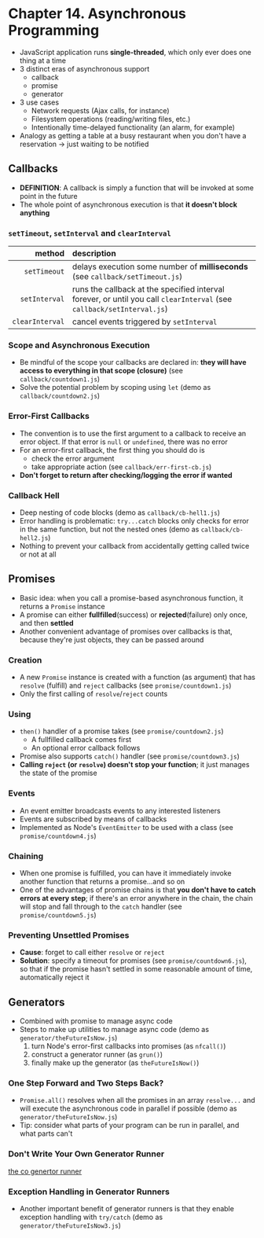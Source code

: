 # Chapter 14. Asynchronous Programming

- JavaScript application runs **single-threaded**, which only ever does one thing at a time
- 3 distinct eras of asynchronous support
  - callback
  - promise
  - generator
- 3 use cases
  - Network requests (Ajax calls, for instance)
  - Filesystem operations (reading/writing files, etc.)
  - Intentionally time-delayed functionality (an alarm, for example)
- Analogy as getting a table at a busy restaurant when you don't have a reservation -> just waiting to be notified

## Callbacks

- **DEFINITION**: A callback is simply a function that will be invoked at some point in the future
- The whole point of asynchronous execution is that **it doesn't block anything**

### `setTimeout`, `setInterval` and `clearInterval`

|          method | description                                                                                                            |
| --------------: | :--------------------------------------------------------------------------------------------------------------------- |
|    `setTimeout` | delays execution some number of **milliseconds** (see `callback/setTimeout.js`)                                        |
|   `setInterval` | runs the callback at the specified interval forever, or until you call `clearInterval` (see `callback/setInterval.js`) |
| `clearInterval` | cancel events triggered by `setInterval`                                                                               |

### Scope and Asynchronous Execution

- Be mindful of the scope your callbacks are declared in: **they will have access to everything in that scope (closure)** (see `callback/countdown1.js`)
- Solve the potential problem by scoping using `let` (demo as `callback/countdown2.js`)

### Error-First Callbacks

- The convention is to use the first argument to a callback to receive an error object. If that error is `null` or `undefined`, there was no error
- For an error-first callback, the first thing you should do is
  - check the error argument
  - take appropriate action (see `callback/err-first-cb.js`)
- **Don't forget to return after checking/logging the error if wanted**

### Callback Hell

- Deep nesting of code blocks (demo as `callback/cb-hell1.js`)
- Error handling is problematic: `try...catch` blocks only checks for error in the same function, but not the nested ones (demo as `callback/cb-hell2.js`)
- Nothing to prevent your callback from accidentally getting called twice or not at all

## Promises

- Basic idea: when you call a promise-based asynchronous function, it returns a `Promise` instance
- A promise can either **fullfilled**(success) or **rejected**(failure) only once, and then **settled**
- Another convenient advantage of promises over callbacks is that, because they're just objects, they can be passed around

### Creation

- A new `Promise` instance is created with a function (as argument) that has `resolve` (fulfill) and `reject` callbacks (see `promise/countdown1.js`)
- Only the first calling of `resolve`/`reject` counts

### Using

- `then()` handler of a promise takes (see `promise/countdown2.js`)
  - A fullfilled callback comes first
  - An optional error callback follows
- Promise also supports `catch()` handler (see `promise/countdown3.js`)
- **Calling `reject` (or `resolve`) doesn't stop your function**; it just manages the state of the promise

### Events

- An event emitter broadcasts events to any interested listeners
- Events are subscribed by means of callbacks
- Implemented as Node's `EventEmitter` to be used with a class (see `promise/countdown4.js`)

### Chaining

- When one promise is fulfilled, you can have it immediately invoke another function that returns a promise...and so on
- One of the advantages of promise chains is that **you don't have to catch errors at every step**; if there's an error anywhere in the chain, the chain will stop and fall through to the `catch` handler (see `promise/countdown5.js`)

### Preventing Unsettled Promises

- **Cause**: forget to call either `resolve` or `reject`
- **Solution**: specify a timeout for promises (see `promise/countdown6.js`), so that if the promise hasn't settled in some reasonable amount of time, automatically reject it

## Generators

- Combined with promise to manage async code
- Steps to make up utilities to manage async code (demo as `generator/theFutureIsNow.js`)
  1. turn Node's error-first callbacks into promises (as `nfcall()`)
  2. construct a generator runner (as `grun()`)
  3. finally make up the generator (as `theFutureIsNow()`)

### One Step Forward and Two Steps Back?

- `Promise.all()` resolves when all the promises in an array `resolve...` and will execute the asynchronous code in parallel if possible (demo as `generator/theFutureIsNow.js`)
- Tip: consider what parts of your program can be run in parallel, and what parts can't

### Don't Write Your Own Generator Runner

[the co genertor runner](https://github.com/tj/co)

### Exception Handling in Generator Runners

- Another important benefit of generator runners is that they enable exception handling with `try/catch` (demo as `generator/theFutureIsNow3.js`)
